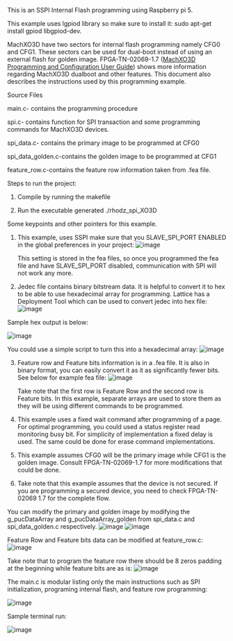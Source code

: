 This is an SSPI Internal Flash programming using Raspberry pi 5.

This example uses lgpiod library so make sure to install it: sudo apt-get install gpiod libgpiod-dev.

MachXO3D have two sectors for internal flash programming namely CFG0 and CFG1. These sectors can be used for dual-boot instead of using an external flash for golden image. FPGA-TN-02069-1.7 ([MachXO3D Programming and Configuration User Guide](https://www.latticesemi.com/view_document?document_id=52591)) shows more information regarding MachXO3D dualboot and other features. This document also describes the instructions used by this programming example.

Source Files 

main.c- contains the programming procedure

spi.c- contains function for SPI transaction and some programming commands for MachXO3D devices.

spi_data.c- contains the primary image to be programmed at CFG0 

spi_data_golden.c-contains the golden image to be programmed at CFG1

feature_row.c-contains the feature row information taken from .fea file.


Steps to run the project:

1. Compile by running the makefile

2. Run the executable generated ./rhodz_spi_XO3D

Some keypoints and other pointers for this example. 

1. This example, uses SSPI make sure that you SLAVE_SPI_PORT ENABLED in the global preferences in your project:
   ![image](https://github.com/user-attachments/assets/d19f59ff-a773-4745-ac3b-863802c9beb1)

   This setting is stored in the fea files, so once you programmed the fea file and have SLAVE_SPI_PORT disabled, communication with SPI will not work any more.

2.  Jedec file contains binary bitstream data. It is helpful to convert it to hex to be able to use hexadecimal array for programming. Lattice has a Deployment Tool which can be used to convert jedec into hex file:
   ![image](https://github.com/user-attachments/assets/d6d42e34-0e62-4db6-812e-4f32163a7bed)

Sample hex output is below:

![image](https://github.com/user-attachments/assets/b8b0a46a-594c-480d-b277-9d0650d59acb)

You could use a simple script to turn this into a hexadecimal array:
![image](https://github.com/user-attachments/assets/dd8faefe-c209-4f83-ac28-e14e0e8a349f)

3. Feature row and Feature bits information is in a .fea file. It is also in binary format, you can easily convert it as it as significantly fewer bits.  See below for example fea file:
   ![image](https://github.com/user-attachments/assets/3533e4f0-21ad-4cb1-8162-35d592a77862)

   Take note that the first row is Feature Row and the second row is Feature bits. In this example, separate arrays are used to store them as they will be using different commands to be programmed.

4. This example uses a fixed wait command after programming of a page. For optimal programming, you could used a status register read monitoring busy bit. For simplicity of implementation a fixed delay is used. The same could be done for erase command implementations.

5. This example assumes CFG0 will be the primary image while CFG1 is the golden image. Consult FPGA-TN-02069-1.7 for more modifications that could be done.

6. Take note that this example assumes that the device is not secured. If you are programming a secured device, you need to check FPGA-TN-02069 1.7 for the complete flow.


You can modify the primary and golden image by modifying the g_pucDataArray and g_pucDataArray_golden from spi_data.c and spi_data_golden.c respectively. 
![image](https://github.com/user-attachments/assets/0b97fc76-90ae-481d-8d7f-209618321ae2)
![image](https://github.com/user-attachments/assets/5db25c2b-3906-4d1a-92e6-9a6e1f9a9a37)



Feature Row and Feature bits data can be modified at feature_row.c:
![image](https://github.com/user-attachments/assets/2fff93ea-87e9-4c8b-9560-d5e91919e1dd)

Take note that to program the feature row there should be 8 zeros padding at the beginning while feature bits are as is:
![image](https://github.com/user-attachments/assets/4a4c8873-04ef-40a5-9dcd-d7fcc62c2ea3)

The main.c is modular listing only the main instructions such as SPI initialization, programing internal flash, and feature row programming:

![image](https://github.com/user-attachments/assets/969f45e0-fac6-40ce-b5f9-9b8edf1e05b4)



Sample terminal run:

![image](https://github.com/user-attachments/assets/d588a8f3-7cfa-48f7-9ecb-5b8b6dc87a81)





